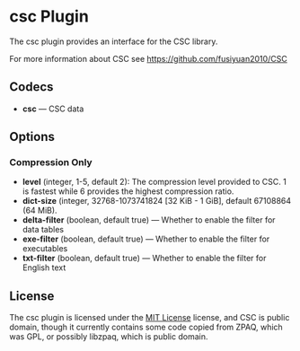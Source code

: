 # csc Plugin #

The csc plugin provides an interface for the CSC library.

For more information about CSC see https://github.com/fusiyuan2010/CSC

## Codecs ##

- **csc** — CSC data

## Options ##

### Compression Only ###

- **level** (integer, 1-5, default 2): The compression level provided
  to CSC.  1 is fastest while 6 provides the highest compression
  ratio.
- **dict-size** (integer, 32768-1073741824 [32 KiB - 1 GiB], default
  67108864 (64 MiB).
- **delta-filter** (boolean, default true) — Whether to enable the
  filter for data tables
- **exe-filter** (boolean, default true) — Whether to enable the
  filter for executables
- **txt-filter** (boolean, default true) — Whether to enable the
  filter for English text

## License ##

The csc plugin is licensed under the [MIT
License](http://opensource.org/licenses/MIT) license, and CSC is
public domain, though it currently contains some code copied from
ZPAQ, which was GPL, or possibly libzpaq, which is public domain.
